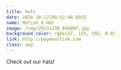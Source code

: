 ```yaml
---
title: hats
date: 2024-10-22T00:52:48.093Z
name: Motive 8 Hat
image: /img/20231230_094007.jpg
background_color: rgba(57, 121, 192, 0.8)
link: http://paymentlink.com
class: img
---
```

Check out our hats!